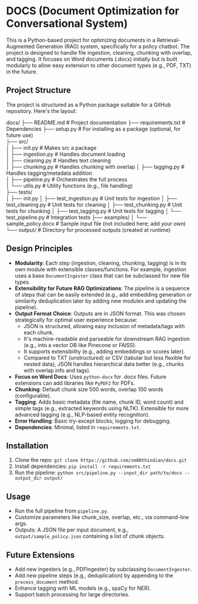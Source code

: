 # DOCS (Document Optimization for Conversational System)

This is a Python-based project for optimizing documents in a Retrieval-Augmented Generation (RAG) system, specifically for a policy chatbot. The project is designed to handle file ingestion, cleaning, chunking with overlap, and tagging. It focuses on Word documents (.docx) initially but is built modularly to allow easy extension to other document types (e.g., PDF, TXT) in the future.

## Project Structure
The project is structured as a Python package suitable for a GitHub repository. Here's the layout:

docs/ 
├── README.md              # Project documentation 
├── requirements.txt       # Dependencies 
├── setup.py               # For installing as a package (optional, for future use)  
├── src/  
│   ├── init.py        # Makes src a package  
│   ├── ingestion.py       # Handles document loading  
│   ├── cleaning.py        # Handles text cleaning  
│   ├── chunking.py        # Handles chunking with overlap 
│   ├── tagging.py         # Handles tagging/metadata addition  
│   ├── pipeline.py        # Orchestrates the full process  
│   └── utils.py           # Utility functions (e.g., file handling)  
├── tests/  
│   ├── init.py
│
├── test_ingestion.py  # Unit tests for ingestion
│   ├── test_cleaning.py   # Unit tests for cleaning
│   ├── test_chunking.py   # Unit tests for chunking
│   ├── test_tagging.py    # Unit tests for tagging
│   └── test_pipeline.py   # Integration tests
├── examples/
│   └── sample_policy.docx # Sample input file (not included here; add your own)
└── output/                # Directory for processed outputs (created at runtime)

## Design Principles
- **Modularity**: Each step (ingestion, cleaning, chunking, tagging) is in its own module with extensible classes/functions. For example, ingestion uses a base `DocumentIngester` class that can be subclassed for new file types.
- **Extensibility for Future RAG Optimizations**: The pipeline is a sequence of steps that can be easily extended (e.g., add embedding generation or similarity deduplication later by adding new modules and updating the pipeline).
- **Output Format Choice**: Outputs are in JSON format. This was chosen strategically for optimal user experience because:
  - JSON is structured, allowing easy inclusion of metadata/tags with each chunk.
  - It's machine-readable and parseable for downstream RAG ingestion (e.g., into a vector DB like Pinecone or FAISS).
  - It supports extensibility (e.g., adding embeddings or scores later).
  - Compared to TXT (unstructured) or CSV (tabular but less flexible for nested data), JSON handles hierarchical data better (e.g., chunks with overlap info and tags).
- **Focus on Word Docs**: Uses `python-docx` for .docx files. Future extensions can add libraries like `PyPDF2` for PDFs.
- **Chunking**: Default chunk size 500 words, overlap 100 words (configurable).
- **Tagging**: Adds basic metadata (file name, chunk ID, word count) and simple tags (e.g., extracted keywords using NLTK). Extensible for more advanced tagging (e.g., NLP-based entity recognition).
- **Error Handling**: Basic try-except blocks; logging for debugging.
- **Dependencies**: Minimal, listed in `requirements.txt`.

## Installation
1. Clone the repo: `git clone https://github.com/sm00thindian/docs.git`
2. Install dependencies: `pip install -r requirements.txt`
3. Run the pipeline: `python src/pipeline.py --input_dir path/to/docs --output_dir output/`

## Usage
- Run the full pipeline from `pipeline.py`.
- Customize parameters like chunk_size, overlap, etc., via command-line args.
- Outputs: A JSON file per input document, e.g., `output/sample_policy.json` containing a list of chunk objects.

## Future Extensions
- Add new ingesters (e.g., PDFIngester) by subclassing `DocumentIngester`.
- Add new pipeline steps (e.g., deduplication) by appending to the `process_document` method.
- Enhance tagging with ML models (e.g., spaCy for NER).
- Support batch processing for large directories.
